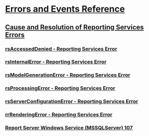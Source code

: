 # [Errors and Events Reference](errors-and-events-reference-reporting-services.md)
## [Cause and Resolution of Reporting Services Errors](cause-and-resolution-of-reporting-services-errors.md)
### [rsAccessedDenied - Reporting Services Error](rsaccesseddenied-reporting-services-error.md)
### [rsInternalError - Reporting Services Error](rsinternalerror-reporting-services-error.md)
### [rsModelGenerationError - Reporting Services Error](rsmodelgenerationerror-reporting-services-error.md)
### [rsProcessingError - Reporting Services Error](rsprocessingerror-reporting-services-error.md)
### [rsServerConfigurationError - Reporting Services Error](rsserverconfigurationerror-reporting-services-error.md)
### [rrRenderingError - Reporting Services Error](rrrenderingerror-reporting-services-error.md)
### [Report Server Windows Service (MSSQLServer) 107](report-server-windows-service-mssqlserver-107.md)
